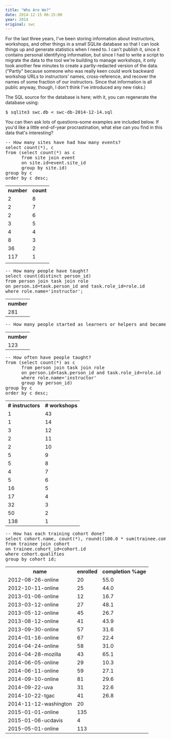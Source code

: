 ```yaml
---
title: "Who Are We?"
date: 2014-12-15 06:15:00
year: 2014
original: swc
---
```

<p>
  For the last three years,
  I've been storing information about instructors, workshops, and other things
  in a small SQLite database
  so that I can look things up and generate statistics when I need to.
  I can't publish it,
  since it contains personal identifying information,
  but since I had to write a script to migrate the data to
  the tool we're building to manage workshops,
  it only took another few minutes to create a partly-redacted version of the data.
  ("Partly" because someone who was really keen could work backward workshop URLs to instructors' names,
  cross-reference,
  and recover the names of some fraction of our instructors.
  Since that information is all public anyway,
  though,
  I don't think I've introduced any new risks.)
</p>
<p>
  The SQL source for the database is here;
  with it,
  you can regenerate the database using:
</p>
<pre>
$ sqlite3 swc.db < swc-db-2014-12-14.sql
</pre>
<p>
  You can then ask lots of questions–some examples are included below.
  If you'd like a little end-of-year procrastination,
  what else can you find in this data that's interesting?
</p>
<pre>
-- How many sites have had how many events?  
select count(*), c
from (select count(*) as c
      from site join event
      on site.id=event.site_id
      group by site.id)
group by c
order by c desc;
</pre>
<table class="centered">
<TR><TH>number</TH>
<TH>count</TH>
</TR>
<TR><TD>2</TD>
<TD>8</TD>
</TR>
<TR><TD>2</TD>
<TD>7</TD>
</TR>
<TR><TD>2</TD>
<TD>6</TD>
</TR>
<TR><TD>3</TD>
<TD>5</TD>
</TR>
<TR><TD>4</TD>
<TD>4</TD>
</TR>
<TR><TD>8</TD>
<TD>3</TD>
</TR>
<TR><TD>36</TD>
<TD>2</TD>
</TR>
<TR><TD>117</TD>
<TD>1</TD>
</TR>
<TR><TD></TD>
</TR>
</table>
<pre>
-- How many people have taught?
select count(distinct person_id)
from person join task join role
on person.id=task.person_id and task.role_id=role.id
where role.name='instructor';
</pre>
<table class="centered">
<TR><TH>number</TH>
</TR>
<TR><TD>281</TD>
</TR>
</table>
<pre>
-- How many people started as learners or helpers and became instructors?
</pre>
<table class="centered">
<TR><TH>number</TH>
</TR>
<TR><TD>123</TD>
</TR>
</table>
<pre>
-- How often have people taught?
from (select count(*) as c
      from person join task join role
      on person.id=task.person_id and task.role_id=role.id
      where role.name='instructor'
      group by person_id)
group by c
order by c desc;
</pre>
<table class="centered">
<TR><TH># instructors</TH>
<TH># workshops</TH>
</TR>
<TR><TD>1</TD>
<TD>43</TD>
</TR>
<TR><TD>1</TD>
<TD>14</TD>
</TR>
<TR><TD>3</TD>
<TD>12</TD>
</TR>
<TR><TD>2</TD>
<TD>11</TD>
</TR>
<TR><TD>2</TD>
<TD>10</TD>
</TR>
<TR><TD>5</TD>
<TD>9</TD>
</TR>
<TR><TD>5</TD>
<TD>8</TD>
</TR>
<TR><TD>4</TD>
<TD>7</TD>
</TR>
<TR><TD>5</TD>
<TD>6</TD>
</TR>
<TR><TD>16</TD>
<TD>5</TD>
</TR>
<TR><TD>17</TD>
<TD>4</TD>
</TR>
<TR><TD>32</TD>
<TD>3</TD>
</TR>
<TR><TD>50</TD>
<TD>2</TD>
</TR>
<TR><TD>138</TD>
<TD>1</TD>
</TR>
</table>
<pre>
-- How has each training cohort done?
select cohort.name, count(*), round((100.0 * sum(trainee.complete)) / count(*), 1)
from trainee join cohort
on trainee.cohort_id=cohort.id
where cohort.qualifies
group by cohort_id;
</pre>
<table class="centered">
<TR><TH>name</TH>
<TH>enrolled</TH>
<TH>completion %age</TH>
</TR>
<TR><TD>2012-08-26-online</TD>
<TD>20</TD>
<TD>55.0</TD>
</TR>
<TR><TD>2012-10-11-online</TD>
<TD>25</TD>
<TD>44.0</TD>
</TR>
<TR><TD>2013-01-06-online</TD>
<TD>12</TD>
<TD>16.7</TD>
</TR>
<TR><TD>2013-03-12-online</TD>
<TD>27</TD>
<TD>48.1</TD>
</TR>
<TR><TD>2013-05-12-online</TD>
<TD>45</TD>
<TD>26.7</TD>
</TR>
<TR><TD>2013-08-12-online</TD>
<TD>41</TD>
<TD>43.9</TD>
</TR>
<TR><TD>2013-09-30-online</TD>
<TD>57</TD>
<TD>31.6</TD>
</TR>
<TR><TD>2014-01-16-online</TD>
<TD>67</TD>
<TD>22.4</TD>
</TR>
<TR><TD>2014-04-24-online</TD>
<TD>58</TD>
<TD>31.0</TD>
</TR>
<TR><TD>2014-04-28-mozilla</TD>
<TD>43</TD>
<TD>65.1</TD>
</TR>
<TR><TD>2014-06-05-online</TD>
<TD>29</TD>
<TD>10.3</TD>
</TR>
<TR><TD>2014-06-11-online</TD>
<TD>59</TD>
<TD>27.1</TD>
</TR>
<TR><TD>2014-09-10-online</TD>
<TD>81</TD>
<TD>29.6</TD>
</TR>
<TR><TD>2014-09-22-uva</TD>
<TD>31</TD>
<TD>22.6</TD>
</TR>
<TR><TD>2014-10-22-tgac</TD>
<TD>41</TD>
<TD>26.8</TD>
</TR>
<TR><TD>2014-11-12-washington</TD>
<TD>20</TD>
<TD></TD>
</TR>
<TR><TD>2015-01-01-online</TD>
<TD>135</TD>
<TD></TD>
</TR>
<TR><TD>2015-01-06-ucdavis</TD>
<TD>4</TD>
<TD></TD>
</TR>
<TR><TD>2015-05-01-online</TD>
<TD>113</TD>
<TD></TD>
</TR>
</table>
